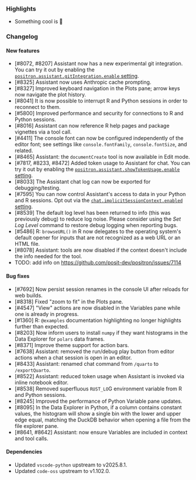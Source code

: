 ### Highlights

- Something cool is 🪩

<div id="checkbox"></div>

### Changelog

#### New features

- [#8072, #8207] Assistant now has a new experimental git integration. You can try it out by enabling the [`positron.assistant.gitIntegration.enable` setting](positron://settings/positron.assistant.gitIntegration.enable).
- [#8325] Assistant now uses Anthropic cache prompting.
- [#8327] Improved keyboard navigation in the Plots pane; arrow keys now navigate the plot history.
- [#8041] It is now possible to interrupt R and Python sessions in order to reconnect to them.
- [#5800] Improved performance and security for connections to R and Python sessions.
- [#8016] Assistant can now reference R help pages and package vignettes via a tool call.
- [#4411] The console font can now be configured independently of the editor font; see settings like `console.fontFamily`, `console.fontSize`, and related.
- [#8465] Assistant: the `documentCreate` tool is now available in Edit mode.
- [#7817, #8233, #8472] Added token usage to Assistant for chat. You can try it out by enabling the [`positron.assistant.showTokenUsage.enable` setting](positron://settings/positron.assistant.showTokenUsage.enable).
- [#8033] The Assistant chat log can now be exported for debugging/testing.
- [#7595] You can now control Assistant's access to data in your Python and R sessions. Opt out via the [`chat.implicitSessionContext.enabled` setting](positron://settings/chat.implicitSessionContext.enabled).
- [#8539] The default log level has been returned to info (this was previously debug) to reduce log noise. Please consider using the _Set Log Level_ command to restore debug logging when reporting bugs. 
- [#5486] R: `browseURL()` in R now delegates to the operating system's default opener for inputs that are not recognized as a web URL or an HTML file.
- [#8078] Assistant: tools are now disabled if the context doesn't include the info needed for the tool.
- TODO: add info on https://github.com/posit-dev/positron/issues/7114

#### Bug fixes

- [#7692] Now persist session renames in the console UI after reloads for web builds.
- [#8318] Fixed "zoom to fit" in the Plots pane.
- [#4547] "View" actions are now disabled in the Variables pane while one is already in progress.
- [#1360] R: `@examples` documentation highlighting no longer highlights further than expected.
- [#8203] Now inform users to install `numpy` if they want histograms in the Data Explorer for `polars` data frames.
- [#8371] Improve theme support for action bars.
- [#7638] Assistant: removed the run/debug play button from editor actions when a chat session is open in an editor.
- [#8433] Assistant: renamed chat command from `/quarto` to `/exportQuarto`.
- [#8522] Assistant: reduced token usage when Assistant is invoked via inline notebook editor.
- [#8538] Removed superfluous `RUST_LO`G environment variable from R and Python sessions.
- [#8245] Improved the performance of Python Variable pane updates.
- [#8095] In the Data Explorer in Python, if a column contains constant values, the histogram will show a single bin with the lower and upper edge equal, matching the DuckDB behavior when opening a file from the file explorer pane.
- [#8641, #8642] Assistant: now ensure Variables are included in context and tool calls.

#### Dependencies

- Updated `vscode-python` upstream to v2025.8.1.
- Updated `code-oss` upstream to v1.102.0.